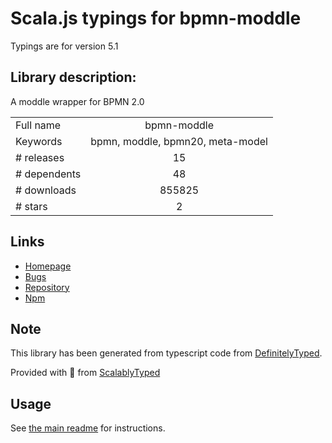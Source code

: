 
# Scala.js typings for bpmn-moddle

Typings are for version 5.1

## Library description:
A moddle wrapper for BPMN 2.0

|                    |                 |
| ------------------ | :-------------: |
| Full name          | bpmn-moddle |
| Keywords           | bpmn, moddle, bpmn20, meta-model |
| # releases         | 15 |
| # dependents       | 48 |
| # downloads        | 855825 |
| # stars            | 2 |

## Links
- [Homepage](https://github.com/bpmn-io/bpmn-moddle#readme)
- [Bugs](https://github.com/bpmn-io/bpmn-moddle/issues)
- [Repository](https://github.com/bpmn-io/bpmn-moddle)
- [Npm](https://www.npmjs.com/package/bpmn-moddle)
    


## Note
This library has been generated from typescript code from [DefinitelyTyped](https://definitelytyped.org).

Provided with :purple_heart: from [ScalablyTyped](https://github.com/oyvindberg/ScalablyTyped)

## Usage
See [the main readme](../../readme.md) for instructions.



